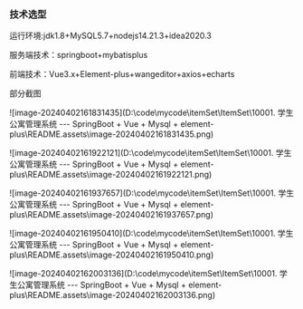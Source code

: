 ### 技术选型

运行环境:jdk1.8+MySQL5.7+nodejs14.21.3+idea2020.3

服务端技术：springboot+mybatisplus

前端技术：Vue3.x+Element-plus+wangeditor+axios+echarts







部分截图

 ![image-20240402161831435](D:\code\mycode\itemSet\ItemSet\10001.  学生公寓管理系统 --- SpringBoot + Vue + Mysql + element-plus\README.assets\image-20240402161831435.png)

![image-20240402161922121](D:\code\mycode\itemSet\ItemSet\10001.  学生公寓管理系统 --- SpringBoot + Vue + Mysql + element-plus\README.assets\image-20240402161922121.png)

![image-20240402161937657](D:\code\mycode\itemSet\ItemSet\10001.  学生公寓管理系统 --- SpringBoot + Vue + Mysql + element-plus\README.assets\image-20240402161937657.png)

![image-20240402161950410](D:\code\mycode\itemSet\ItemSet\10001.  学生公寓管理系统 --- SpringBoot + Vue + Mysql + element-plus\README.assets\image-20240402161950410.png)

![image-20240402162003136](D:\code\mycode\itemSet\ItemSet\10001.  学生公寓管理系统 --- SpringBoot + Vue + Mysql + element-plus\README.assets\image-20240402162003136.png)